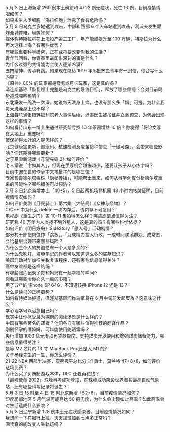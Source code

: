 5 月 3 日上海新增 260 例本土确诊和 4722 例无症状，死亡 16 例，目前疫情情况如何？  
如果永生人类细胞「海拉细胞」泄露了会有危险吗？  
5 月 3 日乌克兰多地遭到攻击，中部和西部 6 个火车站遭到攻击，利沃夫发生爆炸全城停电，局势如何？  
媒体称特斯拉将在上海投产第二工厂，年产能或提升至 100 万辆，特斯拉为什么再次选择上海？有哪些优势？  
有哪些重要科学研究，正在或将要改变你我的生活？  
青年节回看，你青春里最印象深刻的事是什么？  
为什么过强的共情能力会使人逐渐冷漠?  
五四精神，传承有我。如果现在能给 1919 年那批热血青年寄一封信，你会写什么内容？  
《原神》80% 的玩家都是零氪或月卡玩家，这是真的吗？  
泽连斯基称「恢复领土完整是乌克兰的最终目标」，释放了哪些信号？会对目前局势造成哪些影响？  
东北室友一周洗一次澡，她说每天洗身上痒，也没有那么多「皴」可搓，为什么我每天洗澡身上也不痒？  
上海普陀通报错转福利院老人事件后续，涉事医生被吊证并立案调查，为何会出现这样的事情？  
如何看待山东一博士生通过研究帮亏损 10 年茶园增益 10 倍？你觉得「将论文写在大地上」重要吗?  
被保护得太好的人是怎样的？  
北京健康宝更新，健康码、核酸检测及疫苗接种信息「一键可查」，会带来哪些影响？你还期待哪些更新？  
对于暴雪新游戏《守望先锋 2》如何评价？  
老人常说「字如其人」，但现在手写机会越来越少，还要让孩子从小练字吗？  
目前中国在世的作家中文笔最牛的是哪三位？  
专家警告德尔塔毒株「隐秘传播」，可能卷土重来，如何从科学角度分析德尔塔重来的可能性？哪些措施可以预防？  
5 月 3 日北京新增本土「46+5」，5 日起两机场登机需 48 小时内核酸证明，目前疫情情况如何？  
如何评价美剧《月光骑士》第六集（大结局）《众神与怪物》？  
C/C++ 中为什么 delete 一块内存后，该内存不可复用？  
电视剧《重生之门》第 10-11 集拍得怎么样？哪些剧情点值得关注？  
研究称 40 万年内人类找不到外星人，这是真的吗？有哪些科学依据？  
如何评价《明日方舟》SideStory「愚人号」活动剧情？  
部分村干部把岗位作「跳板」，「九成精力投入行政，一成时间联系群众」成常态，会给基层治理带来哪些风险？  
为什么三个人的友谊总有一个人是多余的?  
为什么鬼吹灯，盗墓笔记的作者可以知道这么多的盗墓知识？  
美国启动对华加征关税复审程序，还有哪些信息值得关注？  
高中友谊都是这样的吗？  
有哪些照片记录了你和妈妈在一起幸福的瞬间？  
你看过哪些令你心头一颤的书籍？  
用了五年的 iPhone 6P 64G，不知道该换 iPhone 12 还是 13？  
什么是读书的正确姿势？  
如何看待媒体报道，泽连斯基顾问称乌军将在 6 月中旬前发起反攻？这意味这什么？  
学心理学可以治愈自己吗？  
现实中让你感受最为深刻的阅读场景是什么样的？  
中国有哪些著名的译者？他们各自有哪些值得推荐的翻译作品？  
刚刚怀孕的准妈妈，可以能使用防晒霜吗？  
央行增加 1000 亿元专项再贷款额度，支持煤炭开发使用和增强煤炭储备能力，哪些信息值得关注？  
是等 M2 芯片的 13 寸 MacBook Pro 还是入 M1 的?  
关于杨绛先生的一生，你怎么评价？  
21-22 NBA 西部半决赛，灰熊扳平总比分 1:1 勇士，莫兰特 47+8+8，如何评价这场比赛？  
为什么买了买断制游戏本体，DLC 还要再花钱？  
「巅峰使命 2022」珠峰科考成功登顶，在珠峰成功架设世界海拔最高自动气象站，还有哪些科考纪录将诞生？  
5 月 3 日 15 时至 4 日 15 时北京新增「52+6」，目前疫情情况如何？  
印度局部地区 5 月气温可能高达 50 摄氏度，为什么会出现如此高温？如此高温会对生活造成什么影响？  
5 月 3 日辽宁新增 128 例本土无症状感染者，目前疫情情况如何？  
我想问一下在银行上班，天天加班加到七点多正常吗？  
阅读真的能改变人生轨迹吗？  
